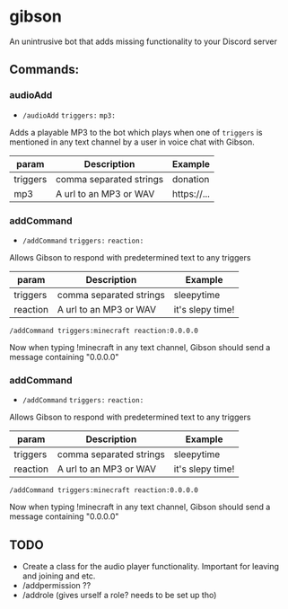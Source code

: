 # gibson
An unintrusive bot that adds missing functionality to your Discord server


## Commands:

### audioAdd
- `/audioAdd` `triggers:` `mp3:`

Adds a playable MP3 to the bot which plays when one of `triggers` is mentioned in any text channel by a user in voice chat with Gibson.

| param        | Description             | Example      |
|--------------|-------------------------|--------------|
| triggers     | comma separated strings | donation     |
| mp3          | A url to an MP3 or WAV  | https://...  |



### addCommand
- `/addCommand` `triggers:` `reaction:`

Allows Gibson to respond with predetermined text to any triggers

| param        | Description             | Example           |
|--------------|-------------------------|-------------------|
| triggers     | comma separated strings | sleepytime        |
| reaction     | A url to an MP3 or WAV  | it's slepy time!  |

```
/addCommand triggers:minecraft reaction:0.0.0.0
```
Now when typing !minecraft in any text channel, Gibson should send a message containing "0.0.0.0"



### addCommand
- `/addCommand` `triggers:` `reaction:`

Allows Gibson to respond with predetermined text to any triggers

| param        | Description             | Example           |
|--------------|-------------------------|-------------------|
| triggers     | comma separated strings | sleepytime        |
| reaction     | A url to an MP3 or WAV  | it's slepy time!  |

```
/addCommand triggers:minecraft reaction:0.0.0.0
```
Now when typing !minecraft in any text channel, Gibson should send a message containing "0.0.0.0"




## TODO

- Create a class for the audio player functionality. Important for leaving and joining and etc.
- /addpermission ??
- /addrole (gives urself a role? needs to be set up tho)

